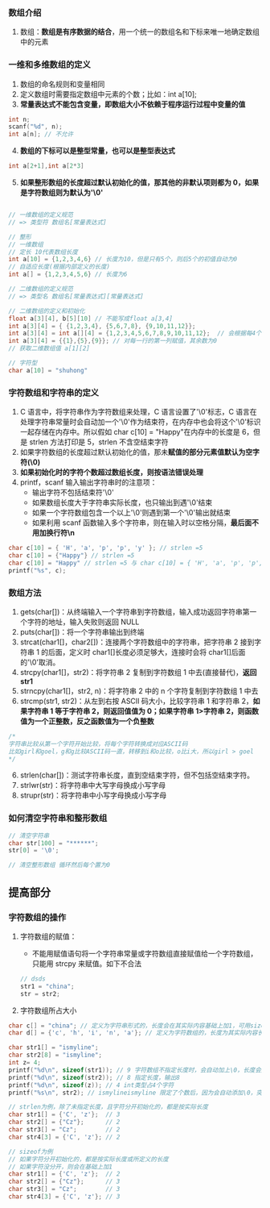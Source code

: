 ### 数组介绍

1. 数组：**数组是有序数据的结合**，用一个统一的数组名和下标来唯一地确定数组中的元素

### 一维和多维数组的定义

1. 数组的命名规则和变量相同
2. 定义数组时需要指定数组中元素的个数；比如：int a[10];
3. **常量表达式不能包含变量，即数组大小不依赖于程序运行过程中变量的值**

```c
int n;
scanf("%d", n);
int a[n]; // 不允许
```

4. **数组的下标可以是整型常量，也可以是整型表达式**

```c
int a[2+1],int a[2*3]
```

5. **如果整形数组的长度超过默认初始化的值，那其他的非默认项则都为 0，如果是字符数组则为默认为'\0'**

```c

// 一维数组的定义规范
// => 类型符 数组名[常量表达式]

// 整形
// 一维数组
// 定长 10代表数组长度
int a[10] = {1,2,3,4,6} // 长度为10，但是只有5个，则后5个的初值自动为0
// 自适应长度(根据内部定义的长度)
int a[] = {1,2,3,4,5,6} // 长度为6

// 二维数组的定义规范
// => 类型名 数组名[常量表达式][常量表达式]

// 二维数组的定义和初始化
float a[3][4], b[5][10] // 不能写成float a[3,4]
int a[3][4] = { {1,2,3,4}, {5,6,7,8}, {9,10,11,12}};
int a[3][4] = int a[][4] = {1,2,3,4,5,6,7,8,9,10,11,12};  // 会根据每4个为一组
int a[3][4] = {{1},{5},{9}}; // 对每一行的第一列赋值，其余数为0
// 获取二维数组值 a[1][2]

// 字符型
char a[10] = "shuhong"

```

### 字符数组和字符串的定义

1. C 语言中，将字符串作为字符数组来处理，C 语言设置了'\0'标志，C 语言在处理字符串常量时会自动加一个'\0'作为结束符，在内存中也会将这个'\0'标识一起存储在内存中。所以假如 char c[10] = "Happy"在内存中的长度是 6，但是 strlen 方法打印是 5，strlen 不含空结束字符
2. 如果字符数组的长度超过默认初始化的值，那未**赋值的部分元素值默认为空字符(\0)**
3. **如果初始化时的字符个数超过数组长度，则按语法错误处理**
4. printf，scanf 输入输出字符串时的注意项：
   - 输出字符不包括结束符'\0'
   - 如果数组长度大于字符串实际长度，也只输出到遇'\0'结束
   - 如果一个字符数组包含一个以上'\0'则遇到第一个'\0'输出就结束
   - 如果利用 scanf 函数输入多个字符串，则在输入时以空格分隔，**最后面不用加换行符\n**

```c
char c[10] = { 'H', 'a', 'p', 'p', 'y' }; // strlen =5
char c[10] = {"Happy"} // strlen =5
char c[10] = "Happy" // strlen =5 与 char c[10] = { 'H', 'a', 'p', 'p', 'y', '\0', '\0', '\0', '\0', '\0' }; 等价
printf("%s", c);
```

### 数组方法

1. gets(char[])：从终端输入一个字符串到字符数组，输入成功返回字符串第一个字符的地址，输入失败则返回 NULL
2. puts(char[])：将一个字符串输出到终端
3. strcat(char1[]，char2[])：连接两个字符数组中的字符串，把字符串 2 接到字符串 1 的后面，定义时 char1[]长度必须足够大，连接时会将 char1[]后面的'\0'取消。
4. strcpy(char1[]，str2)：将字符串 2 复制到字符数组 1 中去(直接替代)，**返回 str1**
5. strncpy(char1[]，str2, n)：将字符串 2 中的 n 个字符复制到字符数组 1 中去
6. strcmp(str1, str2)：从左到右按 ASCII 码大小，比较字符串 1 和字符串 2，**如果字符串 1 等于字符串 2，则返回值值为 0；如果字符串 1>字符串 2，则函数值为一个正整数，反之函数值为一个负整数**

```c
/*
字符串比较从第一个字符开始比较，将每个字符转换成对应ASCII码
比如girl和goel，g和g比较ASCII码一直，转移到i和o比较，o比i大，所以girl > goel
*/
```

6. strlen(char[])：测试字符串长度，直到空结束字符，但不包括空结束字符。
7. strlwr(str)：将字符串中大写字母换成小写字母
8. strupr(str)：将字符串中小写字母换成小写字母

### 如何清空字符串和整形数组

```c
// 清空字符串
char str[100] = "******";
str[0] = '\0';

// 清空整形数组 循环然后每个置为0
```

## 提高部分

### 字符数组的操作

1. 字符数组的赋值：

   - 不能用赋值语句将一个字符串常量或字符数组直接赋值给一个字符数组，只能用 strcpy 来赋值。如下不合法

   ```c
   // dsds
   str1 = "china";
   str = str2;
   ```

2. 字符数组所占大小

```c
char c[] = "china"; // 定义为字符串形式的，长度会在其实际内容基础上加1，可用sizeof查看
char d[] = {'c', 'h', 'i', 'n', 'a'}; // 定义为字符数组的，长度为其实际内容长度

char str1[] = "ismyline";
char str2[8] = "ismyline";
int z= 4;
printf("%d\n", sizeof(str1)); // 9 字符数组不指定长度时，会自动加上\0，长度会从8变成9
printf("%d\n", sizeof(str2)); // 8 指定长度，输出8
printf("%d\n", sizeof(z)); // 4 int类型占4个字符
printf("%s\n", str2); // ismylineismyline 限定了个数后，因为会自动添加\0，突破边界，会造成怪异打印

// strlen为例，除了未指定长度，且字符分开初始化的，都是按实际长度
char str1[] = {'C', 'z'};  // 3
char str2[] = {"Cz"};      // 2
char str3[] = "Cz";        // 2
char str4[3] = {'C', 'z'}; // 2

// sizeof为例
// 如果字符分开初始化的，都是按实际长度或所定义的长度
// 如果字符没分开，则会在基础上加1
char str1[] = {'C', 'z'};  // 2
char str2[] = {"Cz"};      // 3
char str3[] = "Cz";        // 3
char str4[3] = {'C', 'z'}; // 3
```
